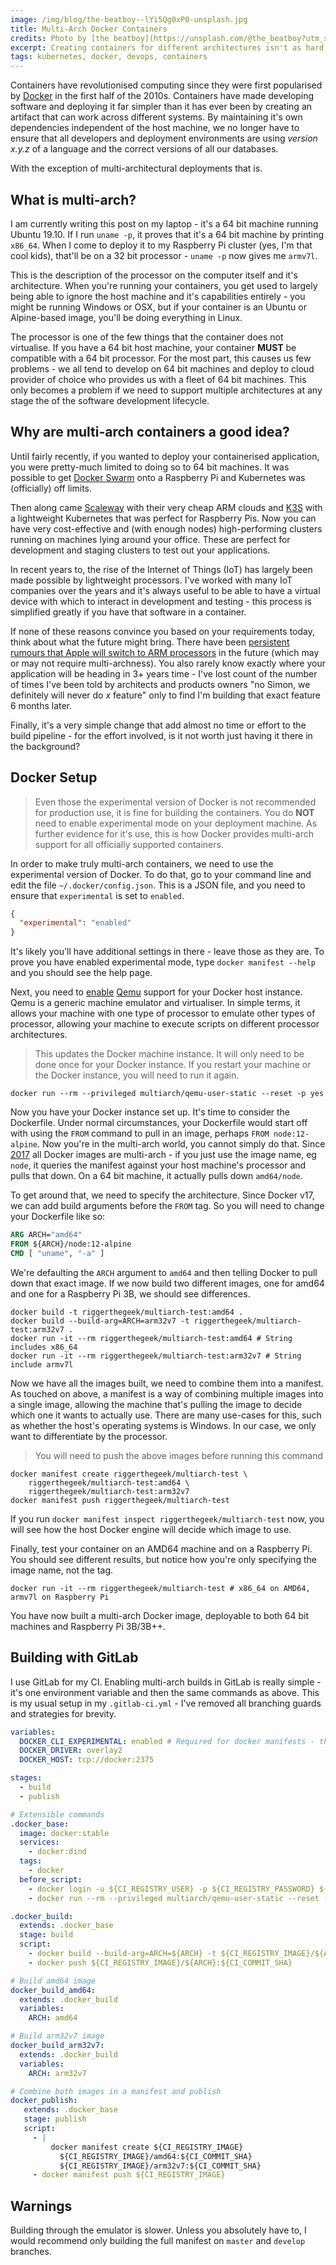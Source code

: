```yaml
---
image: /img/blog/the-beatboy--lYi5Qg0xP0-unsplash.jpg
title: Multi-Arch Docker Containers
credits: Photo by [the beatboy](https://unsplash.com/@the_beatboy?utm_source=unsplash&utm_medium=referral&utm_content=creditCopyText)
excerpt: Creating containers for different architectures isn't as hard as you think by following these simple steps
tags: kubernetes, docker, devops, containers
---
```

Containers have revolutionised computing since they were first popularised by
[Docker](https://docker.io) in the first half of the 2010s. Containers have made
developing software and deploying it far simpler than it has ever been by creating an
artifact that can work across different systems. By maintaining it's own dependencies
independent of the host machine, we no longer have to ensure that all developers and
deployment environments are using _version x.y.z_ of a language and the correct versions
of all our databases.

With the exception of multi-architectural deployments that is.

## What is multi-arch?

I am currently writing this post on my laptop - it's a 64 bit machine running Ubuntu 19.10.
If I run `uname -p`, it proves that it's a 64 bit machine by printing `x86_64`. When I come
to deploy it to my Raspberry Pi cluster (yes, I'm that cool kids), that'll be on a 32 bit
processor - `uname -p` now gives me `armv7l`.

This is the description of the processor on the computer itself and it's architecture. When
you're running your containers, you get used to largely being able to ignore the host machine
and it's capabilities entirely - you might be running Windows or OSX, but if your container
is an Ubuntu or Alpine-based image, you'll be doing everything in Linux.

The processor is one of the few things that the container does not virtualise. If you
have a 64 bit host machine, your container **MUST** be compatible with a 64 bit processor.
For the most part, this causes us few problems - we all tend to develop on 64 bit machines
and deploy to cloud provider of choice who provides us with a fleet of 64 bit machines.
This only becomes a problem if we need to support multiple architectures at any stage
the of the software development lifecycle.

## Why are multi-arch containers a good idea?

Until fairly recently, if you wanted to deploy your containerised application, you were
pretty-much limited to doing so to 64 bit machines. It was possible to get [Docker
Swarm](https://blog.hypriot.com/post/how-to-setup-rpi-docker-swarm/) onto a Raspberry Pi
and Kubernetes was (officially) off limits.

Then along came [Scaleway](https://www.scaleway.com/en/virtual-instances/arm-instances)
with their very cheap ARM clouds and [K3S](https://k3s.io) with a lightweight Kubernetes
that was perfect for Raspberry Pis. Now you can have very cost-effective and
(with enough nodes) high-performing clusters running on machines lying around your office.
These are perfect for development and staging clusters to test out your applications.

In recent years to, the rise of the Internet of Things (IoT) has largely been made
possible by lightweight processors. I've worked with many IoT companies over the years
and it's always useful to be able to have a virtual device with which to interact in
development and testing - this process is simplified greatly if you have that software
in a container.

If none of these reasons convince you based on your requirements today, think about
what the future might bring. There have been [persistent rumours that Apple will switch
to ARM processors](https://www.macrumors.com/guide/arm-macs) in the future (which may
or may not require multi-archness). You also rarely know exactly where your application
will be heading in 3+ years time - I've lost count of the number of times I've been
told by architects and products owners "no Simon, we definitely will never do _x_
feature" only to find I'm building that exact feature 6 months later.

Finally, it's a very simple change that add almost no time or effort to the build
pipeline - for the effort involved, is it not worth just having it there in the background?

## Docker Setup

> Even those the experimental version of Docker is not recommended for production
> use, it is fine for building the containers. You do **NOT** need to enable experimental
> mode on your deployment machine. As further evidence for it's use, this is how
> Docker provides multi-arch support for all officially supported containers.

In order to make truly multi-arch containers, we need to use the experimental version
of Docker. To do that, go to your command line and edit the file `~/.docker/config.json`.
This is a JSON file, and you need to ensure that `experimental` is set to `enabled`.

```json
{
  "experimental": "enabled"
}
```

It's likely you'll have additional settings in there - leave those as they are. To
prove you have enabled experimental mode, type `docker manifest --help` and you should
see the help page.

Next, you need to [enable](https://hub.docker.com/r/multiarch/qemu-user-static)
[Qemu](https://www.qemu.org/) support for your Docker host instance. Qemu is a generic
machine emulator and virtualiser. In simple terms, it allows your machine with one type
of processor to emulate other types of processor, allowing your machine to execute
scripts on different processor architectures.

> This updates the Docker machine instance. It will only need to be done once for
> your Docker instance. If you restart your machine or the Docker instance, you will
> need to run it again.

```shell script
docker run --rm --privileged multiarch/qemu-user-static --reset -p yes
```

Now you have your Docker instance set up. It's time to consider the Dockerfile. Under
normal circumstances, your Dockerfile would start off with using the `FROM` command
to pull in an image, perhaps `FROM node:12-alpine`. Now you're in the multi-arch world,
you cannot simply do that. Since [2017](https://www.docker.com/blog/docker-official-images-now-multi-platform/)
all Docker images are multi-arch - if you just use the image name, eg `node`, it queries
the manifest against your host machine's processor and pulls that down. On a 64 bit
machine, it actually pulls down `amd64/node`.

To get around that, we need to specify the architecture. Since Docker v17, we can add
build arguments before the `FROM` tag. So you will need to change your Dockerfile like
so:

```Dockerfile
ARG ARCH="amd64"
FROM ${ARCH}/node:12-alpine
CMD [ "uname", "-a" ]
```

We're defaulting the `ARCH` argument to `amd64` and then telling Docker to pull down
that exact image. If we now build two different images, one for amd64 and one for a
Raspberry Pi 3B, we should see differences.

```shell script
docker build -t riggerthegeek/multiarch-test:amd64 .
docker build --build-arg=ARCH=arm32v7 -t riggerthegeek/multiarch-test:arm32v7 .
docker run -it --rm riggerthegeek/multiarch-test:amd64 # String includes x86_64
docker run -it --rm riggerthegeek/multiarch-test:arm32v7 # String include armv7l
```

Now we have all the images built, we need to combine them into a manifest. As touched
on above, a manifest is a way of combining multiple images into a single image, allowing
the machine that's pulling the image to decide which one it wants to actually use. There
are many use-cases for this, such as whether the host's operating systems is Windows. In
our case, we only want to differentiate by the processor.

> You will need to push the above images before running this command

```shell script
docker manifest create riggerthegeek/multiarch-test \
    riggerthegeek/multiarch-test:amd64 \
    riggerthegeek/multiarch-test:arm32v7
docker manifest push riggerthegeek/multiarch-test
```

If you run `docker manifest inspect riggerthegeek/multiarch-test` now, you will see
how the host Docker engine will decide which image to use.

Finally, test your container on an AMD64 machine and on a Raspberry Pi. You should see
different results, but notice how you're only specifying the image name, not the tag.

```shell script
docker run -it --rm riggerthegeek/multiarch-test # x86_64 on AMD64, armv7l on Raspberry Pi
```

You have now built a multi-arch Docker image, deployable to both 64 bit machines and
Raspberry Pi 3B/3B++.

## Building with GitLab

I use GitLab for my CI. Enabling multi-arch builds in GitLab is really simple - it's
one environment variable and then the same commands as above. This is my usual setup
in my `.gitlab-ci.yml` - I've removed all branching guards and strategies for brevity.

```yaml
variables:
  DOCKER_CLI_EXPERIMENTAL: enabled # Required for docker manifests - the only change required
  DOCKER_DRIVER: overlay2
  DOCKER_HOST: tcp://docker:2375

stages:
  - build
  - publish

# Extensible commands
.docker_base:
  image: docker:stable
  services:
    - docker:dind
  tags:
    - docker
  before_script:
    - docker login -u ${CI_REGISTRY_USER} -p ${CI_REGISTRY_PASSWORD} ${CI_REGISTRY}
    - docker run --rm --privileged multiarch/qemu-user-static --reset -p yes

.docker_build:
  extends: .docker_base
  stage: build
  script:
    - docker build --build-arg=ARCH=${ARCH} -t ${CI_REGISTRY_IMAGE}/${ARCH}:${CI_COMMIT_SHA} .
    - docker push ${CI_REGISTRY_IMAGE}/${ARCH}:${CI_COMMIT_SHA}

# Build amd64 image
docker_build_amd64:
  extends: .docker_build
  variables:
    ARCH: amd64

# Build arm32v7 image
docker_build_arm32v7:
  extends: .docker_build
  variables:
    ARCH: arm32v7

# Combine both images in a manifest and publish
docker_publish:
   extends: .docker_base
   stage: publish
   script:
     - |
         docker manifest create ${CI_REGISTRY_IMAGE}
           ${CI_REGISTRY_IMAGE}/amd64:${CI_COMMIT_SHA}
           ${CI_REGISTRY_IMAGE}/arm32v7:${CI_COMMIT_SHA}
     - docker manifest push ${CI_REGISTRY_IMAGE}
```

## Warnings

Building through the emulator is slower. Unless you absolutely have to, I would recommend
only building the full manifest on `master` and `develop` branches.

